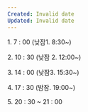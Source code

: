 ```yaml
---
Created: Invalid date
Updated: Invalid date
---
```

1. 7 : 00 (낮잠1. 8:30~)

2. 10 : 30 (낮잠 2. 12:00~)

3. 14 : 00 (낮잠3. 15:30~)

4. 17 : 30 (밤잠. 19:00~)

5. 20 : 30 ~ 21 : 00